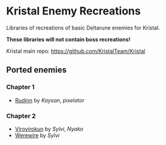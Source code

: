 # Kristal Enemy Recreations
Libraries of recreations of basic Deltarune enemies for Kristal.

**These libraries will not contain boss recreations!**

Kristal main repo: https://github.com/KristalTeam/Kristal

## Ported enemies

### Chapter 1
- [Rudinn](libraries/Rudinn) by *Kaysan*, *pixelator*

### Chapter 2
- [Virovirokun](libraries/Virovirokun) by *Sylvi*, *Nyako*
- [Werewire](libraries/Werewire) by *Sylvi*
